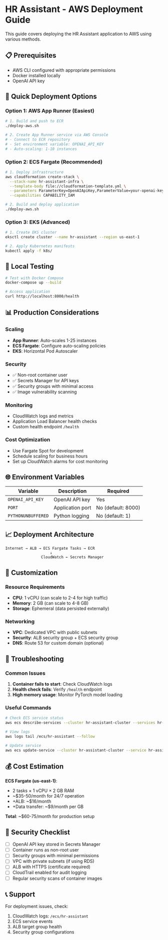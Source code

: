 # HR Assistant - AWS Deployment Guide

This guide covers deploying the HR Assistant application to AWS using various methods.

## 📋 Prerequisites

- AWS CLI configured with appropriate permissions
- Docker installed locally
- OpenAI API key

## 🚀 Quick Deployment Options

### Option 1: AWS App Runner (Easiest)
```bash
# 1. Build and push to ECR
./deploy-aws.sh

# 2. Create App Runner service via AWS Console
# - Connect to ECR repository
# - Set environment variable: OPENAI_API_KEY
# - Auto-scaling: 1-10 instances
```

### Option 2: ECS Fargate (Recommended)
```bash
# 1. Deploy infrastructure
aws cloudformation create-stack \
  --stack-name hr-assistant-infra \
  --template-body file://cloudformation-template.yml \
  --parameters ParameterKey=OpenAIApiKey,ParameterValue=your-openai-key \
  --capabilities CAPABILITY_IAM

# 2. Build and deploy application
./deploy-aws.sh
```

### Option 3: EKS (Advanced)
```bash
# 1. Create EKS cluster
eksctl create cluster --name hr-assistant --region us-east-1

# 2. Apply Kubernetes manifests
kubectl apply -f k8s/
```

## 🐳 Local Testing

```bash
# Test with Docker Compose
docker-compose up --build

# Access application
curl http://localhost:8000/health
```

## 📊 Production Considerations

### Scaling
- **App Runner**: Auto-scales 1-25 instances
- **ECS Fargate**: Configure auto-scaling policies
- **EKS**: Horizontal Pod Autoscaler

### Security
- ✅ Non-root container user
- ✅ Secrets Manager for API keys
- ✅ Security groups with minimal access
- ✅ Image vulnerability scanning

### Monitoring
- CloudWatch logs and metrics
- Application Load Balancer health checks
- Custom health endpoint `/health`

### Cost Optimization
- Use Fargate Spot for development
- Schedule scaling for business hours
- Set up CloudWatch alarms for cost monitoring

## 🌐 Environment Variables

| Variable | Description | Required |
|----------|-------------|----------|
| `OPENAI_API_KEY` | OpenAI API key | Yes |
| `PORT` | Application port | No (default: 8000) |
| `PYTHONUNBUFFERED` | Python logging | No (default: 1) |

## 📈 Deployment Architecture

```
Internet → ALB → ECS Fargate Tasks → ECR
                    ↓
                CloudWatch ← Secrets Manager
```

## 🔧 Customization

### Resource Requirements
- **CPU**: 1 vCPU (can scale to 2-4 for high traffic)
- **Memory**: 2 GB (can scale to 4-8 GB)
- **Storage**: Ephemeral (data persisted externally)

### Networking
- **VPC**: Dedicated VPC with public subnets
- **Security**: ALB security group + ECS security group
- **DNS**: Route 53 for custom domain (optional)

## 🚨 Troubleshooting

### Common Issues
1. **Container fails to start**: Check CloudWatch logs
2. **Health check fails**: Verify `/health` endpoint
3. **High memory usage**: Monitor PyTorch model loading

### Useful Commands
```bash
# Check ECS service status
aws ecs describe-services --cluster hr-assistant-cluster --services hr-assistant-service

# View logs
aws logs tail /ecs/hr-assistant --follow

# Update service
aws ecs update-service --cluster hr-assistant-cluster --service hr-assistant-service --force-new-deployment
```

## 💰 Cost Estimation

**ECS Fargate (us-east-1)**:
- 2 tasks × 1 vCPU × 2 GB RAM
- ~$35-50/month for 24/7 operation
- +ALB: ~$16/month
- +Data transfer: ~$9/month per GB

**Total**: ~$60-75/month for production setup

## 🔐 Security Checklist

- [ ] OpenAI API key stored in Secrets Manager
- [ ] Container runs as non-root user
- [ ] Security groups with minimal permissions
- [ ] VPC with private subnets (if using RDS)
- [ ] ALB with HTTPS (certificate required)
- [ ] CloudTrail enabled for audit logging
- [ ] Regular security scans of container images

## 📞 Support

For deployment issues, check:
1. CloudWatch logs: `/ecs/hr-assistant`
2. ECS service events
3. ALB target group health
4. Security group configurations
